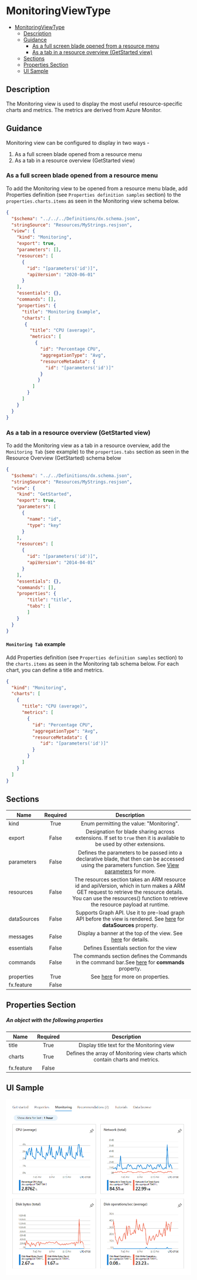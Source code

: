 <a name="monitoringviewtype"></a>
# MonitoringViewType
* [MonitoringViewType](#monitoringviewtype)
    * [Description](#monitoringviewtype-description)
    * [Guidance](#monitoringviewtype-guidance)
        * [As a full screen blade opened from a resource menu](#monitoringviewtype-guidance-as-a-full-screen-blade-opened-from-a-resource-menu)
        * [As a tab in a resource overview (GetStarted view)](#monitoringviewtype-guidance-as-a-tab-in-a-resource-overview-getstarted-view)
    * [Sections](#monitoringviewtype-sections)
    * [Properties Section](#monitoringviewtype-properties-section)
    * [UI Sample](#monitoringviewtype-ui-sample)

<a name="monitoringviewtype-description"></a>
## Description
The Monitoring view is used to display the most useful resource-specific charts and metrics. The metrics are derived from Azure Monitor.
<a name="monitoringviewtype-guidance"></a>
## Guidance
Monitoring view can be configured to display in two ways -

1. As a full screen blade opened from a resource menu
2. As a tab in a resource overview (GetStarted view)

<a name="monitoringviewtype-guidance-as-a-full-screen-blade-opened-from-a-resource-menu"></a>
### As a full screen blade opened from a resource menu

To add the Monitoring view to be opened from a resource menu blade, add Properties definition (see `Properties definition samples` section) to the `properties.charts.items` as seen in the Monitoring view schema below.

```json
{
  "$schema": "../../../Definitions/dx.schema.json",
  "stringSource": "Resources/MyStrings.resjson",
  "view": {
    "kind": "Monitoring",
    "export": true,
    "parameters": [],
    "resources": [
      {
        "id": "[parameters('id')]",
        "apiVersion": "2020-06-01"
      }
    ],
    "essentials": {},
    "commands": [],
    "properties": {
      "title": "Monitoring Example",
      "charts": [
       {
         "title": "CPU (average)",
         "metrics": [
           {
             "id": "Percentage CPU",
             "aggregationType": "Avg",
             "resourceMetadata": {
               "id": "[parameters('id')]"
             }
            }
          ]
        }
      ]
    }
  }
}
```

<a name="monitoringviewtype-guidance-as-a-tab-in-a-resource-overview-getstarted-view"></a>
### As a tab in a resource overview (GetStarted view)

To add the Monitoring view as a tab in a resource overview, add the `Monitoring Tab` (see example) to the `properties.tabs` section as seen in the Resource Overview (GetStarted) schema below

```json
{
  "$schema": "../../Definitions/dx.schema.json",
  "stringSource": "Resources/MyStrings.resjson",
  "view": {
    "kind": "GetStarted",
    "export": true,
    "parameters": [
      {
        "name": "id",
        "type": "key"
      }
    ],
    "resources": [
      {
        "id": "[parameters('id')]",
        "apiVersion": "2014-04-01"
      }
    ],
    "essentials": {},
    "commands": [],
    "properties": {
        "title": "title",
        "tabs": [
        ]
    }
  }
}
```

<a name="monitoringviewtype-guidance-as-a-tab-in-a-resource-overview-getstarted-view-monitoring-tab-example"></a>
#### <code>Monitoring Tab</code> example

Add Properties definition (see `Properties definition samples` section) to the `charts.items` as seen in the Monitoring tab schema below. For each chart, you can define a title and metrics.

```json
{
  "kind": "Monitoring",
  "charts": [
    {
      "title": "CPU (average)",
      "metrics": [
        {
          "id": "Percentage CPU",
          "aggregationType": "Avg",
          "resourceMetadata": {
             "id": "[parameters('id')]"
          }
        }
      ]
    }
  ]
}
```
 
<a name="monitoringviewtype-sections"></a>
## Sections
| Name | Required | Description
| ---|:--:|:--:|
|kind|True|Enum permitting the value: "Monitoring".
|export|False|Designation for blade sharing across extensions. If set to `true` then it is available to be used by other extensions.
|parameters|False|Defines the parameters to be passed into a declarative blade, that then can be accessed using the parameters function. See [View parameters](dx-viewTypeParameters.md) for more.
|resources|False|The resources section takes an ARM resource id and apiVersion, which in turn makes a ARM GET request to retrieve the resource details. You can use the resources() function to retrieve the resource payload at runtime.
|dataSources|False|Supports Graph API. Use it to pre-load graph API before the view is rendered. See [here](dx-viewTypeDataSources.md) for **dataSources** property.
|messages|False|Display a banner at the top of the view. See [here](dx-enum-viewTypeMessages-items-kind.md) for details.
|essentials|False|Defines Essentials section for the view
|commands|False|The commands section defines the Commands in the command bar.See [here](dx-viewTypeCommands.md) for **commands** property.
|properties|True|See [here](dx-view-monitoringViewType-properties.md) for more on properties.
|fx.feature|False|
<a name="monitoringviewtype-properties-section"></a>
## Properties Section
<a name="monitoringviewtype-properties-section-an-object-with-the-following-properties"></a>
##### An object with the following properties
| Name | Required | Description
| ---|:--:|:--:|
|title|True|Display title text for the Monitoring view
|charts|True|Defines the array of Monitoring view charts which contain charts and metrics.
|fx.feature|False|
<a name="monitoringviewtype-ui-sample"></a>
## UI Sample
![alt-text](../media/dx/views/MonitoringTab.png "UI Sample")  
